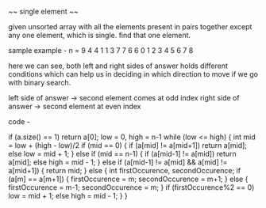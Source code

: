 ~~ single element ~~

given unsorted array with all the elements present in pairs together except any one element,
which is single.
find that one element.

sample example -
n = 9
    4   4   1   1   3   7   7   6   6
    0   1   2   3   4   5   6   7   8

here we can see, both left and right sides of answer holds different conditions which can help us in
deciding in which direction to move if we go with binary search.

left side of answer -> second element comes at odd index
right side of answer -> second element at even index

code -

if (a.size() == 1) return a[0];
low = 0, high = n-1
while (low <= high) {
    int mid = low + (high - low)/2
    if (mid == 0) {
        if (a[mid] != a[mid+1]) return a[mid];
        else low = mid + 1;
    } else if (mid == n-1) {
        if (a[mid-1] != a[mid]) return a[mid];
        else high = mid - 1;
    } else if (a[mid-1] != a[mid] && a[mid] != a[mid+1]) {
        return mid;
    } else {
        int firstOccurence, secondOccurence;
        if (a[m] == a[m+1]) {
            firstOccurence = m;
            secondOccurence = m+1;
        } else {
            firstOccurence = m-1;
            secondOccurence = m;
        }
        if (firstOccurence%2 == 0) low = mid + 1;
        else high = mid - 1;
    }
}